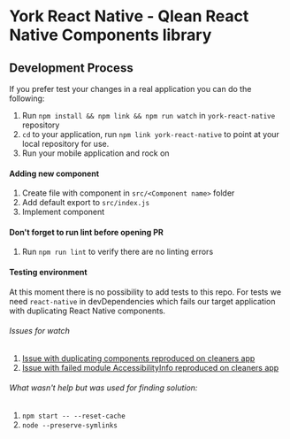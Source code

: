# York React Native - Qlean React Native Components library

<a name="development"></a>
## Development Process

If you prefer test your changes in a real application you can do the following:

1. Run `npm install && npm link && npm run watch` in `york-react-native` repository
2. `cd` to your application, run `npm link york-react-native` to point at your local repository for use.
3. Run your mobile application and rock on

#### Adding new component
1. Create file with component in `src/<Component name>` folder
2. Add default export to `src/index.js`
3. Implement component

#### Don't forget to run lint before opening PR
1. Run `npm run lint` to verify there are no linting errors

#### Testing environment

At this moment there is no possibility to add tests to this repo. For tests we need `react-native` in devDependencies which fails our target application with duplicating React Native components.

###### Issues for watch

1. [Issue with duplicating components reproduced on cleaners app](https://github.com/facebook/react-native/issues/13364)
2. [Issue with failed module AccessibilityInfo reproduced on cleaners app](https://github.com/facebook/react-native/issues/14209)

###### What wasn't help but was used for finding solution:
1. `npm start -- --reset-cache`
2. `node --preserve-symlinks`
